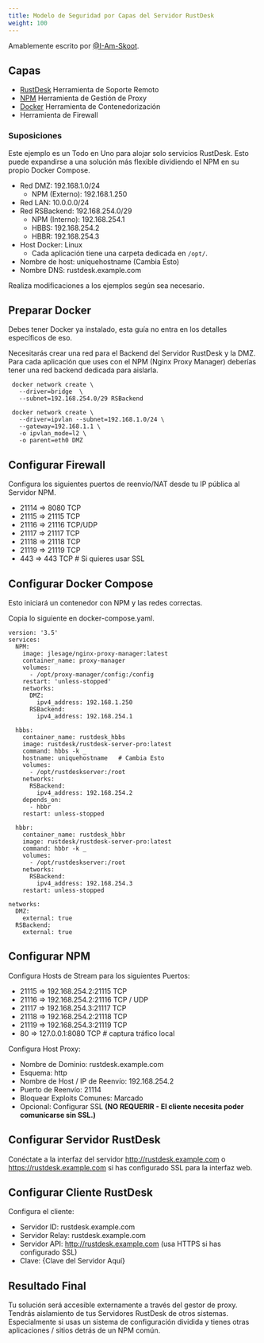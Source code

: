 ```yaml
---
title: Modelo de Seguridad por Capas del Servidor RustDesk
weight: 100
---
```


Amablemente escrito por [@I-Am-Skoot](https://github.com/I-Am-Skoot/RustDeskNPMDocker/commits?author=I-Am-Skoot).

## Capas
- [RustDesk](https://github.com/rustdesk/rustdesk) Herramienta de Soporte Remoto
- [NPM](https://nginxproxymanager.com/) Herramienta de Gestión de Proxy
- [Docker](https://www.docker.com) Herramienta de Contenedorización
- Herramienta de Firewall

### Suposiciones
Este ejemplo es un Todo en Uno para alojar solo servicios RustDesk. Esto puede expandirse a una solución más flexible dividiendo el NPM en su propio Docker Compose.
- Red DMZ: 192.168.1.0/24
  - NPM (Externo): 192.168.1.250
- Red LAN: 10.0.0.0/24
- Red RSBackend: 192.168.254.0/29
  - NPM (Interno): 192.168.254.1
  - HBBS: 192.168.254.2
  - HBBR: 192.168.254.3
- Host Docker: Linux
  - Cada aplicación tiene una carpeta dedicada en `/opt/`.
- Nombre de host: uniquehostname (Cambia Esto)
- Nombre DNS: rustdesk.example.com

Realiza modificaciones a los ejemplos según sea necesario.

## Preparar Docker
Debes tener Docker ya instalado, esta guía no entra en los detalles específicos de eso.

Necesitarás crear una red para el Backend del Servidor RustDesk y la DMZ.
Para cada aplicación que uses con el NPM (Nginx Proxy Manager) deberías tener una red backend dedicada para aislarla.

```
 docker network create \
   --driver=bridge  \
   --subnet=192.168.254.0/29 RSBackend

 docker network create \
   --driver=ipvlan --subnet=192.168.1.0/24 \
   --gateway=192.168.1.1 \
   -o ipvlan_mode=l2 \
   -o parent=eth0 DMZ
```

## Configurar Firewall
Configura los siguientes puertos de reenvío/NAT desde tu IP pública al Servidor NPM.
- 21114 => 8080 TCP
- 21115 => 21115 TCP
- 21116 => 21116 TCP/UDP
- 21117 => 21117 TCP
- 21118 => 21118 TCP
- 21119 => 21119 TCP
- 443 => 443 TCP  # Si quieres usar SSL

## Configurar Docker Compose
Esto iniciará un contenedor con NPM y las redes correctas.

Copia lo siguiente en docker-compose.yaml.

```
version: '3.5'
services:
  NPM:
    image: jlesage/nginx-proxy-manager:latest
    container_name: proxy-manager
    volumes:
      - /opt/proxy-manager/config:/config
    restart: 'unless-stopped'
    networks:
      DMZ:
        ipv4_address: 192.168.1.250
      RSBackend:
        ipv4_address: 192.168.254.1

  hbbs:
    container_name: rustdesk_hbbs
    image: rustdesk/rustdesk-server-pro:latest
    command: hbbs -k _
    hostname: uniquehostname   # Cambia Esto
    volumes:
      - /opt/rustdeskserver:/root
    networks:
      RSBackend:
        ipv4_address: 192.168.254.2
    depends_on:
      - hbbr
    restart: unless-stopped

  hbbr:
    container_name: rustdesk_hbbr
    image: rustdesk/rustdesk-server-pro:latest
    command: hbbr -k _
    volumes:
      - /opt/rustdeskserver:/root
    networks:
      RSBackend:
        ipv4_address: 192.168.254.3
    restart: unless-stopped

networks:
  DMZ:
    external: true
  RSBackend:
    external: true
```

## Configurar NPM
Configura Hosts de Stream para los siguientes Puertos:
- 21115 => 192.168.254.2:21115 TCP
- 21116 => 192.168.254.2:21116 TCP / UDP
- 21117 => 192.168.254.3:21117 TCP
- 21118 => 192.168.254.2:21118 TCP
- 21119 => 192.168.254.3:21119 TCP
- 80 => 127.0.0.1:8080 TCP # captura tráfico local

Configura Host Proxy:
- Nombre de Dominio: rustdesk.example.com
- Esquema: http
- Nombre de Host / IP de Reenvío: 192.168.254.2
- Puerto de Reenvío: 21114
- Bloquear Exploits Comunes: Marcado
- Opcional: Configurar SSL **(NO REQUERIR - El cliente necesita poder comunicarse sin SSL.)**

## Configurar Servidor RustDesk
Conéctate a la interfaz del servidor http://rustdesk.example.com o https://rustdesk.example.com si has configurado SSL para la interfaz web.

## Configurar Cliente RustDesk
Configura el cliente:
- Servidor ID: rustdesk.example.com
- Servidor Relay: rustdesk.example.com
- Servidor API: http://rustdesk.example.com (usa HTTPS si has configurado SSL)
- Clave: {Clave del Servidor Aquí}

## Resultado Final
Tu solución será accesible externamente a través del gestor de proxy. Tendrás aislamiento de tus Servidores RustDesk de otros sistemas. Especialmente si usas un sistema de configuración dividida y tienes otras aplicaciones / sitios detrás de un NPM común.